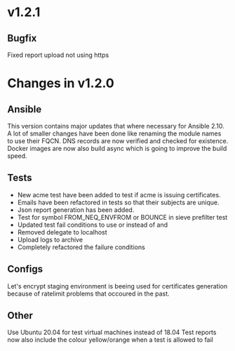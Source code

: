 # v1.2.1

## Bugfix
Fixed report upload not using https

# Changes in v1.2.0


## Ansible
This version contains major updates that where necessary for Ansible 2.10. A lot of smaller changes have been done like renaming the module names to use their FQCN.
DNS records are now verified and checked for existence. Docker images are now also build async which is going to improve the build speed.

## Tests
- New acme test have been added to test if acme is issuing certificates.
- Emails have been refactored in tests so that their subjects are unique.
- Json report generation has been added.
- Test for symbol FROM_NEQ_ENVFROM or BOUNCE in sieve prefilter test
- Updated test fail conditions to use or instead of and
- Removed delegate to localhost
- Upload logs to archive
- Completely refactored the failure conditions

## Configs
Let's encrypt staging environment is beeing used for certificates generation because of ratelimit problems that occoured in the past.

## Other
Use Ubuntu 20.04 for test virtual machines instead of 18.04
Test reports now also include the colour yellow/orange when a test is allowed to fail

